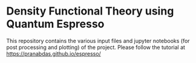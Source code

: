 # Density Functional Theory using Quantum Espresso

This repository contains the various input files and jupyter notebooks (for post
processing and plotting) of the project. Please follow the tutorial at
<https://pranabdas.github.io/espresso/>
